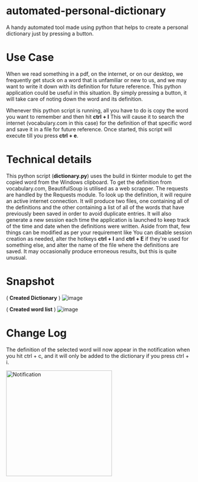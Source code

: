# automated-personal-dictionary

A handy automated tool made using python that helps to create a personal dictionary just by pressing a button. 

# Use Case

<p>When we read something in a pdf, on the internet, or on our desktop, we frequently get stuck on a word that is unfamiliar or new to us, and we may want to write it down with its definition for future reference. This python application could be useful in this situation. By simply pressing a button, it will take care of noting down the word and its definition.</p>
<p>Whenever this python script is running, all you have to do is copy the word you want to remember and then hit <b>ctrl + I</b> This will cause it to search the internet (vocabulary.com in this case) for the definition of that specific word and save it in a file for future reference. Once started, this script will execute till you press <b>ctrl + e</b>.  </p>

# Technical details
This python script (**dictionary.py**) uses the build in tkinter module to get the copied word from the Windows clipboard. To get the definition from vocabulary.com, BeautifulSoup is utilised as a web scrapper. The requests are handled by the Requests module. To look up the definition, it will require an active internet connection. It will produce two files, one containing all of the definitions and the other containing a list of all of the words that have previously been saved in order to avoid duplicate entries. It will also generate a new session each time the application is launched to keep track of the time and date when the definitions were written. Aside from that, few things can be modified as per your requirement like You can disable session creation as needed, alter the hotkeys **ctrl + I** and **ctrl + E** if they're used for something else, and alter the name of the file where the definitions are saved. It may occasionally produce erroneous results, but this is quite unusual.

# Snapshot 

( **Created Dictionary** )
![image](https://user-images.githubusercontent.com/31349598/122264106-ca852e80-cef4-11eb-9772-888c964fb2fd.png)

( **Created word list** )
![image](https://user-images.githubusercontent.com/31349598/122264371-17690500-cef5-11eb-92f4-3858c16a3254.png)

# Change Log
The definition of the selected word will now appear in the notification when you hit ctrl + c, and it will only be added to the dictionary if you press ctrl + i.

<img width="286" alt="Notification" src="https://user-images.githubusercontent.com/31349598/122639403-46f75780-d117-11eb-8ca7-5e695731d49a.png"> 
